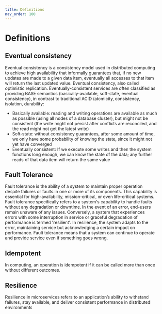 ```yaml
---
title: Definitions
nav_order: 100
---
```


# Definitions

## Eventual consistency
Eventual consistency is a consistency model used in distributed computing to achieve high availability that informally guarantees that, if no new updates are made to a given data item, eventually all accesses to that item will return the last updated value. Eventual consistency, also called optimistic replication.
Eventually-consistent services are often classified as providing BASE semantics (basically-available, soft-state, eventual consistency), in contrast to traditional ACID (atomicity, consistency, isolation, durability:
* Basically available: reading and writing operations are available as much as possible (using all nodes of a database cluster), but might not be consistent (the write might not persist after conflicts are reconciled, and the read might not get the latest write)
* Soft-state: without consistency guarantees, after some amount of time, we only have some probability of knowing the state, since it might not yet have converged
* Eventually consistent: If we execute some writes and then the system functions long enough, we can know the state of the data; any further reads of that data item will return the same value
  
## Fault Tolerance
Fault tolerance is the ability of a system to maintain proper operation despite failures or faults in one or more of its components. This capability is essential for high-availability, mission-critical, or even life-critical systems.
Fault tolerance specifically refers to a system's capability to handle faults without any degradation or downtime. In the event of an error, end-users remain unaware of any issues. Conversely, a system that experiences errors with some interruption in service or graceful degradation of performance is termed 'resilient'. In resilience, the system adapts to the error, maintaining service but acknowledging a certain impact on performance.
Fault tolerance means that a system can continue to operate and provide service even if something goes wrong.

## Idempotent
In computing, an operation is idempotent if it can be called more than once without different outcomes.

## Resilience
Resilience in microservices refers to an application’s ability to withstand failures, stay available, and deliver consistent performance in distributed environments
